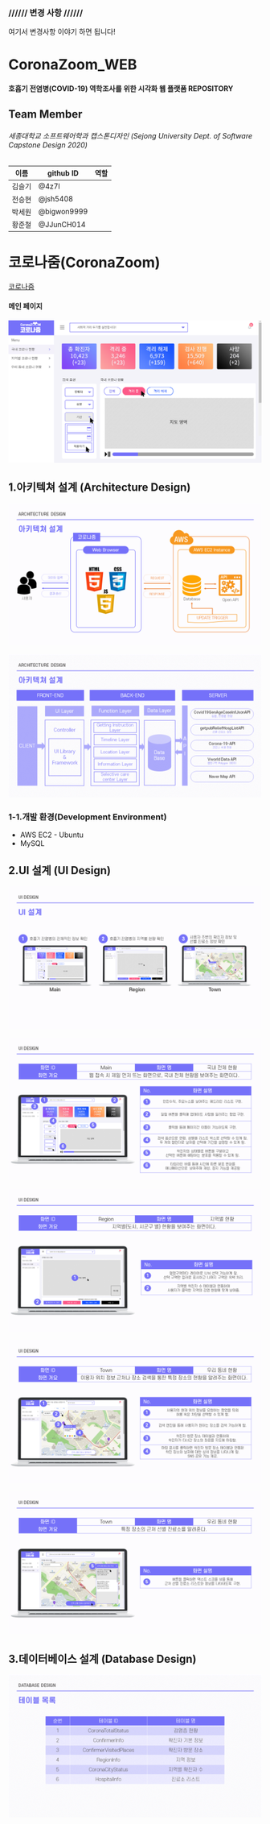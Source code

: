 ### ////// 변경 사항 //////

여기서 변경사항 이야기 하면 됩니다!



CoronaZoom_WEB
===================
#### 호흡기 전염병(COVID-19) 역학조사를 위한 시각화 웹 플랫폼 REPOSITORY

## Team Member
###### 세종대학교 소프트웨어학과 캡스톤디자인 (Sejong University Dept. of Software Capstone Design 2020)
|이름|github ID|역할|
|------|---|---|
|김슬기|@4z7l||
|전승현|@jsh5408||
|박세원|@bigwon9999||
|황준철|@JJunCH014||

코로나줌(CoronaZoom)
===================

[코로나줌](http://ec2-13-125-253-144.ap-northeast-2.compute.amazonaws.com/)

#### 메인 페이지
<img src="./CoronaZoom_FrontEnd/Resources/images/ReadMe/index.png" title="index page" alt="index page"></img>

1.아키텍쳐 설계 (Architecture Design)
------------------------------------
<img src="./CoronaZoom_FrontEnd/Resources/images/ReadMe/arch_design1.PNG" title="architecture design1" alt="architecture design1"></img>

<img src="./CoronaZoom_FrontEnd/Resources/images/ReadMe/arch_design2.PNG" title="architecture design2" alt="architecture design2"></img>

### 1-1.개발 환경(Development Environment)
* AWS EC2 - Ubuntu
* MySQL


2.UI 설계 (UI Design)
------------------------------------
<img src="./CoronaZoom_FrontEnd/Resources/images/ReadMe/ui_design1.PNG" title="ui_design1" alt="ui_design1"></img>

<img src="./CoronaZoom_FrontEnd/Resources/images/ReadMe/ui_design2.PNG" title="ui_design2" alt="ui_design2"></img>

<img src="./CoronaZoom_FrontEnd/Resources/images/ReadMe/ui_design3.PNG" title="ui_design3" alt="ui_design3"></img>

<img src="./CoronaZoom_FrontEnd/Resources/images/ReadMe/ui_design4.PNG" title="ui_design4" alt="ui_design4"></img>

<img src="./CoronaZoom_FrontEnd/Resources/images/ReadMe/ui_design5.PNG" title="ui_design5" alt="ui_design5"></img>

3.데이터베이스 설계 (Database Design)
------------------------------------

<img src="./CoronaZoom_FrontEnd/Resources/images/ReadMe/db_design1.PNG" title="db_design1" alt="db_design1"></img>
